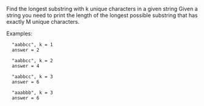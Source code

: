 Find the longest substring with k unique characters in a given string
Given a string you need to print the length of the longest possible substring that has exactly M unique characters.

  Examples:

      "aabbcc", k = 1
      answer = 2

      "aabbcc", k = 2
      answer = 4

      "aabbcc", k = 3
      answer = 6

      "aaabbb", k = 3
      answer = 6 
